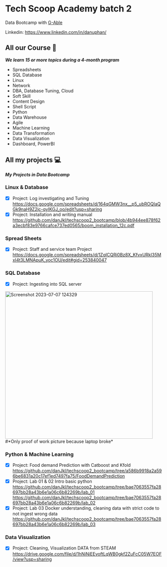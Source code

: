 # Tech Scoop Academy batch 2
 
Data Bootcamp with [G-Able](https://www.g-able.com/) 
 
Linkedin: https://www.linkedin.com/in/danuphan/
 
## All our Course 📃
 
_**We learn 15 or more topics during a 4-month program**_
 
- Spreadsheets
- SQL Database
- Linux
- Network
- DBA, Database Tuning, Cloud
- Soft Skill
- Content Design
- Shell Script
- Python
- Data Warehouse
- Agile
- Machine Learning
- Data Transformation
- Data Visualization
- Dashboard, PowerBI
 
## All my projects 💻
 
_**My Projects in Data Bootcamp**_
 
### Linux & Database
- [x] Project: Log investigating and Tuning
 https://docs.google.com/spreadsheets/d/164qGMW3nx__p5_ubROQIaQGk9naH9Z2jc-qyIKGJ_oo/edit?usp=sharing
- [x] Project: Installation and writing manual
 https://github.com/danJkl/techscoop2_bootcamp/blob/4b944ee878f62a3ecbf83e9766cafce737ed0565/boom_installation_12c.pdf

### Spread Sheets
- [x] Project: Staff and service team Project
 https://docs.google.com/spreadsheets/d/1ZqICQRi0Bz8X_KfvxURkI35MxI4t3LMNApuK_yoc1OU/edit#gid=253840047
 
### SQL Database
- [x] Project: Ingesting into SQL server
 <img width="473" alt="Screenshot 2023-07-07 124329" src="https://github.com/danJkl/techscoop2_bootcamp/assets/103238512/3a5c1c9f-30a8-4051-a5e9-63282740d8a0"> 
#*Only proof of work picture because laptop broke*
 
 
 
### Python & Machine Learning
- [x] Project: Food demand Prediction with Catboost and Kfold
https://github.com/danJkl/techscoop2_bootcamp/tree/a586b9918a2a596be6831a20c17ef1ed7497fa75/FoodDemandPrediction
- [x] Project: Lab 01 & 02 Intro basic python
https://github.com/danJkl/techscoop2_bootcamp/tree/bae7063557fa28697bb28a43b6e1a06c6b82269b/lab_01
https://github.com/danJkl/techscoop2_bootcamp/tree/bae7063557fa28697bb28a43b6e1a06c6b82269b/lab_02
- [x] Project: Lab 03 Docker understanding, cleaning data with strict code to not ingest wrong data 
https://github.com/danJkl/techscoop2_bootcamp/tree/bae7063557fa28697bb28a43b6e1a06c6b82269b/lab_03
 
### Data Visualization
- [x] Project: Cleaning, Visualization DATA from STEAM
 https://drive.google.com/file/d/1hNiNiEEvoftLqWB0gkf2ZuFcC05W7EOF/view?usp=sharing

 
